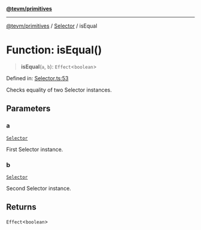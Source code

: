 [**@tevm/primitives**](../../../README.md)

***

[@tevm/primitives](../../../globals.md) / [Selector](../README.md) / isEqual

# Function: isEqual()

> **isEqual**(`a`, `b`): `Effect`\<`boolean`\>

Defined in: [Selector.ts:53](https://github.com/evmts/tevm-monorepo/blob/main/packages/primitives/src/Selector.ts#L53)

Checks equality of two Selector instances.

## Parameters

### a

[`Selector`](../type-aliases/Selector.md)

First Selector instance.

### b

[`Selector`](../type-aliases/Selector.md)

Second Selector instance.

## Returns

`Effect`\<`boolean`\>
